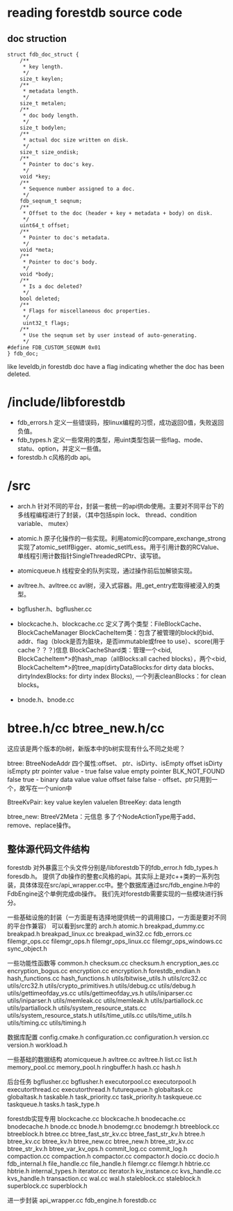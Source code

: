 # reading forestdb source code

## doc struction 
```
struct fdb_doc_struct {
    /**
     * key length.
     */
    size_t keylen;
    /**
     * metadata length.
     */
    size_t metalen;
    /**
     * doc body length.
     */
    size_t bodylen;
    /**
     * actual doc size written on disk.
     */
    size_t size_ondisk;
    /**
     * Pointer to doc's key.
     */
    void *key;
    /**
     * Sequence number assigned to a doc.
     */
    fdb_seqnum_t seqnum;
    /**
     * Offset to the doc (header + key + metadata + body) on disk.
     */
    uint64_t offset;
    /**
     * Pointer to doc's metadata.
     */
    void *meta;
    /**
     * Pointer to doc's body.
     */
    void *body;
    /**
     * Is a doc deleted?
     */
    bool deleted;
    /**
     * Flags for miscellaneous doc properties.
     */
     uint32_t flags;
    /**
     * Use the seqnum set by user instead of auto-generating.
     */
#define FDB_CUSTOM_SEQNUM 0x01
} fdb_doc;
```
like leveldb,in forestdb doc have a flag indicating whether the doc has been deleted.

# /include/libforestdb
 - fdb_errors.h 
定义一些错误码，按linux编程的习惯，成功返回0值，失败返回负值。
 - fdb_types.h
 定义一些常用的类型，用uint类型包装一些flag、mode、statu、option，并定义一些值。
 - forestdb.h
 c风格的db api。

# /src

- arch.h
 针对不同的平台，封装一套统一的api供db使用。主要对不同平台下的多线程编程进行了封装，（其中包括spin lock、 thread、condition variable、 mutex）
 - atomic.h
 原子化操作的一些实现。利用atomic的compare_exchange_strong实现了atomic_setIfBigger、atomic_setIfLess。用于引用计数的RCValue、单线程引用计数指针SingleThreadedRCPtr、读写锁。
 - atomicqueue.h
 线程安全的队列实现，通过操作前后加解锁实现。
 - avltree.h、avltree.cc
 avl树，浸入式容器。用_get_entry宏取得被浸入的类型。
 - bgflusher.h、bgflusher.cc

- blockcache.h、blockcache.cc
定义了两个类型：FileBlockCache、BlockCacheManager
BlockCacheItem类：包含了被管理的block的bid、addr、flag（block是否为脏块，是否immutable或free to use）、score(用于cache？？？)信息
BlockCacheShard类：管理一个<bid, BlockCacheItem*>的hash_map（allBlocks:all cached blocks），两个<bid, BlockCacheItem*>的tree_map(dirtyDataBlocks:for dirty data blocks、 dirtyIndexBlocks: for dirty index Blocks), 一个列表cleanBlocks：for clean blocks。

- bnode.h、bnode.cc

 # btree.h/cc btree_new.h/cc
这应该是两个版本的b树，新版本中的b树实现有什么不同之处呢？


btree:
BtreeNodeAddr 四个属性:offset、 ptr、isDirty、isEmpty
                 offset       isDirty    isEmpty   ptr
pointer value     -             true        false   value
empty pointer     BLK_NOT_FOUND  false       true    -
binary data value  value offset   false       false  -
offset、ptr只用到一个，故写在一个union中

BtreeKvPair: key value keylen valuelen
BtreeKey: data length

btree_new:
BtreeV2Meta：元信息
多了个NodeActionType用于add、remove、replace操作。


## 整体源代码文件结构
forestdb 对外暴露三个头文件分别是/libforestdb下的fdb_error.h fdb_types.h foresdb.h。
提供了db操作的整套c风格的api。其实际上是对c++类的一系列包装，具体体现在src/api_wrapper.cc中。整个数据库通过src/fdb_engine.h中的FdbEngine这个单例完成db操作。
我们先对forestdb需要实现的一些模块进行拆分。

一些基础设施的封装（一方面是有选择地提供统一的调用接口，一方面是要对不同的平台作兼容）
可以看到src里的
arch.h
atomic.h
breakpad_dummy.cc
breakpad.h
breakpad_linux.cc
breakpad_win32.cc
fdb_errors.cc
filemgr_ops.cc
filemgr_ops.h
filemgr_ops_linux.cc
filemgr_ops_windows.cc
sync_object.h

一些功能性函数等
common.h
checksum.cc
checksum.h
encryption_aes.cc
encryption_bogus.cc
encryption.cc
encryption.h
forestdb_endian.h
hash_functions.cc
hash_functions.h
utils/bitwise_utils.h
utils/crc32.cc
utils/crc32.h
utils/crypto_primitives.h
utils/debug.cc
utils/debug.h
utils/gettimeofday_vs.cc
utils/gettimeofday_vs.h
utils/iniparser.cc
utils/iniparser.h
utils/memleak.cc
utils/memleak.h
utils/partiallock.cc
utils/partiallock.h
utils/system_resource_stats.cc
utils/system_resource_stats.h
utils/time_utils.cc
utils/time_utils.h
utils/timing.cc
utils/timing.h

数据库配置
config.cmake.h
configuration.cc
configuration.h
version.cc
version.h
workload.h

一些基础的数据结构
atomicqueue.h
avltree.cc
avltree.h
list.cc
list.h
memory_pool.cc
memory_pool.h
ringbuffer.h
hash.cc
hash.h

后台任务
bgflusher.cc
bgflusher.h
executorpool.cc
executorpool.h
executorthread.cc
executorthread.h
futurequeue.h
globaltask.cc
globaltask.h
taskable.h
task_priority.cc
task_priority.h
taskqueue.cc
taskqueue.h
tasks.h
task_type.h

forestdb实现专用
blockcache.cc
blockcache.h
bnodecache.cc
bnodecache.h
bnode.cc
bnode.h
bnodemgr.cc
bnodemgr.h
btreeblock.cc
btreeblock.h
btree.cc
btree_fast_str_kv.cc
btree_fast_str_kv.h
btree.h
btree_kv.cc
btree_kv.h
btree_new.cc
btree_new.h
btree_str_kv.cc
btree_str_kv.h
btree_var_kv_ops.h
commit_log.cc
commit_log.h
compaction.cc
compaction.h
compactor.cc
compactor.h
docio.cc
docio.h
fdb_internal.h
file_handle.cc
file_handle.h
filemgr.cc
filemgr.h
hbtrie.cc
hbtrie.h
internal_types.h
iterator.cc
iterator.h
kv_instance.cc
kvs_handle.cc
kvs_handle.h
transaction.cc
wal.cc
wal.h
staleblock.cc
staleblock.h
superblock.cc
superblock.h

进一步封装
api_wrapper.cc
fdb_engine.h
forestdb.cc



